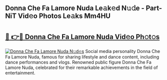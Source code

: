 ## Donna Che Fa Lamore Nuda Le𝚊k𝚎d N𝚞𝚍e - Part-NiT Vid𝚎o Photos Le𝚊ks Mm4HU

# <h2><a href="http://fbee66x.evod.top/?m=Donna+Che+Fa+Lamore+Nuda">🔗 👉🔴 Donna Che Fa Lamore Nuda Vid𝚎o Ph𝚘t𝚘s</a></h2>

[![Donna Che Fa Lamore Nuda N𝚞d𝚎s](https://i.imgur.com/8V9OHl7.gif)](http://fbee66x.evod.top/?m=Donna+Che+Fa+Lamore+Nuda)
Social media personality Donna Che Fa Lamore Nuda, famous for sharing lifestyle and dance content, including dance performances and vlogs. Renowned public figure Donna Che Fa Lamore Nuda, celebrated for their remarkable achievements in the field of entertainment. 
